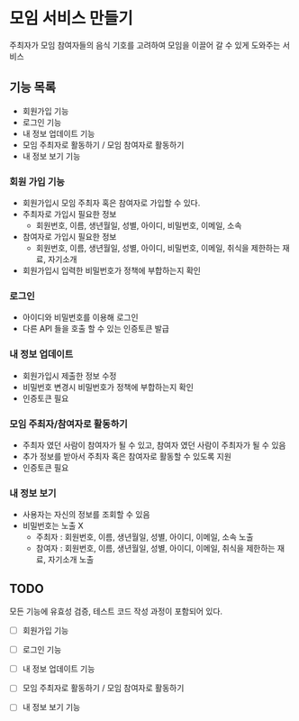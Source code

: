# 모임 서비스 만들기

주최자가 모임 참여자들의 음식 기호를 고려하여 모임을 이끌어 갈 수 있게 도와주는 서비스 

## 기능 목록

- 회원가입 기능
- 로그인 기능
- 내 정보 업데이트 기능
- 모임 주최자로 활동하기 / 모임 참여자로 활동하기
- 내 정보 보기 기능

### 회원 가입 기능

- 회원가입시 모임 주최자 혹은 참여자로 가입할 수 있다.
- 주최자로 가입시 필요한 정보
  - 회원번호, 이름, 생년월일, 성별, 아이디, 비밀번호, 이메일, 소속
- 참여자로 가입시 필요한 정보
  - 회원번호, 이름, 생년월일, 성별, 아이디, 비밀번호, 이메일, 취식을 제한하는 재료, 자기소개
- 회원가입시 입력한 비밀번호가 정책에 부합하는지 확인

### 로그인

- 아이디와 비밀번호를 이용해 로그인
- 다른 API 들을 호출 할 수 있는 인증토큰 발급

### 내 정보 업데이트

- 회원가입시 제출한 정보 수정
- 비밀번호 변경시 비밀번호가 정책에 부합하는지 확인
- 인증토큰 필요

### 모임 주최자/참여자로 활동하기

- 주최자 였던 사람이 참여자가 될 수 있고, 참여자 였던 사람이 주최자가 될 수 있음
- 추가 정보를 받아서 주최자 혹은 참여자로 활동할 수 있도록 지원
- 인증토큰 필요

### 내 정보 보기

- 사용자는 자신의 정보를 조회할 수 있음
- 비밀번호는 노출 X
  - 주최자 : 회원번호, 이름, 생년월일, 성별, 아이디, 이메일, 소속 노출
  - 참여자 : 회원번호, 이름, 생년월일, 성별, 아이디, 이메일, 취식을 제한하는 재료, 자기소개 노출


## TODO

모든 기능에 유효성 검증, 테스트 코드 작성 과정이 포함되어 있다.

- [ ] 회원가입 기능
- [ ] 로그인 기능
- [ ] 내 정보 업데이트 기능
- [ ] 모임 주최자로 활동하기 / 모임 참여자로 활동하기
- [ ] 내 정보 보기 기능


